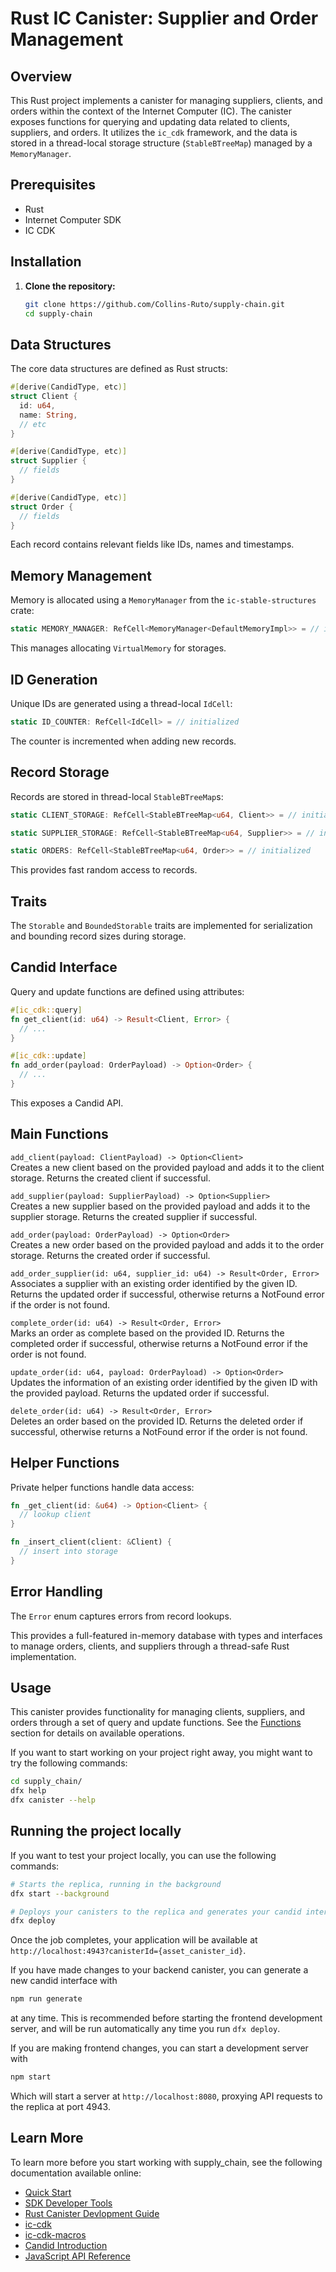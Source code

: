 # Rust IC Canister: Supplier and Order Management

## Overview

This Rust project implements a canister for managing suppliers, clients, and orders within the context of the Internet Computer (IC). The canister exposes functions for querying and updating data related to clients, suppliers, and orders. It utilizes the `ic_cdk` framework, and the data is stored in a thread-local storage structure (`StableBTreeMap`) managed by a `MemoryManager`.

## Prerequisites

- Rust
- Internet Computer SDK
- IC CDK

## Installation

1. **Clone the repository:**

    ```bash
    git clone https://github.com/Collins-Ruto/supply-chain.git
    cd supply-chain
    ```

## Data Structures

The core data structures are defined as Rust structs:

```rust
#[derive(CandidType, etc)]
struct Client {
  id: u64,
  name: String,
  // etc
}

#[derive(CandidType, etc)]  
struct Supplier {
  // fields 
}

#[derive(CandidType, etc)]
struct Order {
  // fields
}
```

Each record contains relevant fields like IDs, names and timestamps.

## Memory Management

Memory is allocated using a `MemoryManager` from the `ic-stable-structures` crate:

```rust
static MEMORY_MANAGER: RefCell<MemoryManager<DefaultMemoryImpl>> = // initialized
```

This manages allocating `VirtualMemory` for storages.

## ID Generation

Unique IDs are generated using a thread-local `IdCell`:

```rust
static ID_COUNTER: RefCell<IdCell> = // initialized
```

The counter is incremented when adding new records.

## Record Storage

Records are stored in thread-local `StableBTreeMap`s:

```rust
static CLIENT_STORAGE: RefCell<StableBTreeMap<u64, Client>> = // initialized

static SUPPLIER_STORAGE: RefCell<StableBTreeMap<u64, Supplier>> = // initialized

static ORDERS: RefCell<StableBTreeMap<u64, Order>> = // initialized 
```

This provides fast random access to records.

## Traits

The `Storable` and `BoundedStorable` traits are implemented for serialization and bounding record sizes during storage.

## Candid Interface

Query and update functions are defined using attributes:

```rust
#[ic_cdk::query]
fn get_client(id: u64) -> Result<Client, Error> {
  // ...
}

#[ic_cdk::update]
fn add_order(payload: OrderPayload) -> Option<Order> {
  // ...
}
```

This exposes a Candid API.

## Main Functions

`add_client(payload: ClientPayload) -> Option<Client>`  
Creates a new client based on the provided payload and adds it to the client storage. Returns the created client if successful.

`add_supplier(payload: SupplierPayload) -> Option<Supplier>`  
Creates a new supplier based on the provided payload and adds it to the supplier storage. Returns the created supplier if successful.

`add_order(payload: OrderPayload) -> Option<Order>`  
Creates a new order based on the provided payload and adds it to the order storage. Returns the created order if successful.

`add_order_supplier(id: u64, supplier_id: u64) -> Result<Order, Error>`  
Associates a supplier with an existing order identified by the given ID. Returns the updated order if successful, otherwise returns a NotFound error if the order is not found.

`complete_order(id: u64) -> Result<Order, Error>`  
Marks an order as complete based on the provided ID. Returns the completed order if successful, otherwise returns a NotFound error if the order is not found.

`update_order(id: u64, payload: OrderPayload) -> Option<Order>`  
Updates the information of an existing order identified by the given ID with the provided payload. Returns the updated order if successful.

`delete_order(id: u64) -> Result<Order, Error>`  
Deletes an order based on the provided ID. Returns the deleted order if successful, otherwise returns a NotFound error if the order is not found.

## Helper Functions

Private helper functions handle data access:

```rust
fn _get_client(id: &u64) -> Option<Client> {
  // lookup client
}

fn _insert_client(client: &Client) {
  // insert into storage
}
```

## Error Handling

The `Error` enum captures errors from record lookups.

This provides a full-featured in-memory database with types and interfaces to manage orders, clients, and suppliers through a thread-safe Rust implementation.

## Usage

This canister provides functionality for managing clients, suppliers, and orders through a set of query and update functions. See the [Functions](#main-functions) section for details on available operations.

<!-- **Example:** -->

If you want to start working on your project right away, you might want to try the following commands:

```bash
cd supply_chain/
dfx help
dfx canister --help
```

## Running the project locally

If you want to test your project locally, you can use the following commands:

```bash
# Starts the replica, running in the background
dfx start --background

# Deploys your canisters to the replica and generates your candid interface
dfx deploy
```

Once the job completes, your application will be available at `http://localhost:4943?canisterId={asset_canister_id}`.

If you have made changes to your backend canister, you can generate a new candid interface with

```bash
npm run generate
```

at any time. This is recommended before starting the frontend development server, and will be run automatically any time you run `dfx deploy`.

If you are making frontend changes, you can start a development server with

```bash
npm start
```

Which will start a server at `http://localhost:8080`, proxying API requests to the replica at port 4943.

## Learn More

To learn more before you start working with supply_chain, see the following documentation available online:

- [Quick Start](https://internetcomputer.org/docs/quickstart/quickstart-intro)
- [SDK Developer Tools](https://internetcomputer.org/docs/developers-guide/sdk-guide)
- [Rust Canister Devlopment Guide](https://internetcomputer.org/docs/rust-guide/rust-intro)
- [ic-cdk](https://docs.rs/ic-cdk)
- [ic-cdk-macros](https://docs.rs/ic-cdk-macros)
- [Candid Introduction](https://internetcomputer.org/docs/candid-guide/candid-intro)
- [JavaScript API Reference](https://erxue-5aaaa-aaaab-qaagq-cai.raw.icp0.io)
  